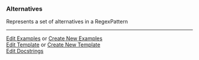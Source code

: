 ### <a id="McUtils.Parsers.RegexPatterns.Alternatives">Alternatives</a>
Represents a set of alternatives in a RegexPattern



___

[Edit Examples](https://github.com/McCoyGroup/McUtils/edit/edit/ci/examples/McUtils/Parsers/RegexPatterns/Alternatives.md) or 
[Create New Examples](https://github.com/McCoyGroup/McUtils/new/edit/?filename=ci/examples/McUtils/Parsers/RegexPatterns/Alternatives.md) <br/>
[Edit Template](https://github.com/McCoyGroup/McUtils/edit/edit/ci/docs/McUtils/Parsers/RegexPatterns/Alternatives.md) or 
[Create New Template](https://github.com/McCoyGroup/McUtils/new/edit/?filename=ci/docs/templates/McUtils/Parsers/RegexPatterns/Alternatives.md) <br/>
[Edit Docstrings](https://github.com/McCoyGroup/McUtils/edit/edit/McUtils/Parsers/RegexPatterns/Alternatives/__init__.py?message=Update%20Docs)